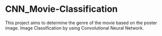# CNN_Movie-Classification
This project aims to determine the genre of the movie based on the poster image. Image Classification by using Convolutional Neural Network.
